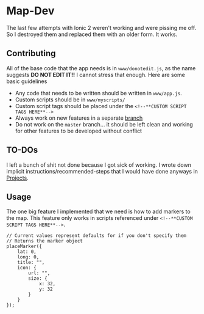 ﻿﻿﻿﻿﻿﻿﻿﻿# Map-DevThe last few attempts with Ionic 2 weren't working and were pissing me off. So I destroyed them and replaced them with an older form. It works.## ContributingAll of the base code that the app needs is in `www/donotedit.js`, as the name suggests **DO NOT EDIT IT!!** I cannot stress that enough. Here are some basic guidelines* Any code that needs to be written should be written in `www/app.js`.* Custom scripts should be in `www/myscripts/`* Custom script tags should be placed under the `<!--**CUSTOM SCRIPT TAGS HERE**-->`* Always work on new features in a separate [branch](https://git-scm.com/book/en/v1/Git-Branching-What-a-Branch-Is)* Do not work on the `master` branch... it should be left clean and working for other features to be developed without conflict## TO-DOsI left a bunch of shit not done because I got sick of working. I wrote down implicit instructions/recommended-steps that I would have done anyways in [Projects](https://github.com/HIQUALITYSTARTUPAFLIT/Map-Dev/projects). ## UsageThe one big feature I implemented that we need is how to add markers to the map. This feature only works in scripts referenced under `<!--**CUSTOM SCRIPT TAGS HERE**-->`.```// Current values represent defaults for if you don't specify them// Returns the marker objectplaceMarker({	lat: 0,	long: 0,	title: "",	icon: {		url: "",		size: {            x: 32,           	y: 32		}	}});```